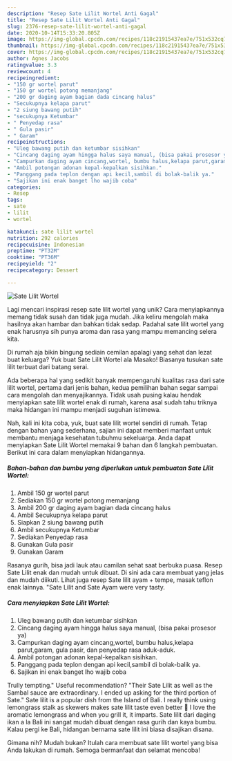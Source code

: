 ```yaml
---
description: "Resep Sate Lilit Wortel Anti Gagal"
title: "Resep Sate Lilit Wortel Anti Gagal"
slug: 2376-resep-sate-lilit-wortel-anti-gagal
date: 2020-10-14T15:33:20.805Z
image: https://img-global.cpcdn.com/recipes/118c21915437ea7e/751x532cq70/sate-lilit-wortel-foto-resep-utama.jpg
thumbnail: https://img-global.cpcdn.com/recipes/118c21915437ea7e/751x532cq70/sate-lilit-wortel-foto-resep-utama.jpg
cover: https://img-global.cpcdn.com/recipes/118c21915437ea7e/751x532cq70/sate-lilit-wortel-foto-resep-utama.jpg
author: Agnes Jacobs
ratingvalue: 3.3
reviewcount: 4
recipeingredient:
- "150 gr wortel parut"
- "150 gr wortel potong memanjang"
- "200 gr daging ayam bagian dada cincang halus"
- "Secukupnya kelapa parut"
- "2 siung bawang putih"
- "secukupnya Ketumbar"
- " Penyedap rasa"
- " Gula pasir"
- " Garam"
recipeinstructions:
- "Uleg bawang putih dan ketumbar sisihkan"
- "Cincang daging ayam hingga halus saya manual, (bisa pakai prosesor ya)"
- "Campurkan daging ayam cincang,wortel, bumbu halus,kelapa parut,garam, gula pasir, dan penyedap rasa aduk-aduk."
- "Ambil potongan adonan kepal-kepalkan sisihkan."
- "Panggang pada teplon dengan api kecil,sambil di bolak-balik ya."
- "Sajikan ini enak banget lho wajib coba"
categories:
- Resep
tags:
- sate
- lilit
- wortel

katakunci: sate lilit wortel 
nutrition: 292 calories
recipecuisine: Indonesian
preptime: "PT32M"
cooktime: "PT36M"
recipeyield: "2"
recipecategory: Dessert

---
```



![Sate Lilit Wortel](https://img-global.cpcdn.com/recipes/118c21915437ea7e/751x532cq70/sate-lilit-wortel-foto-resep-utama.jpg)

Lagi mencari inspirasi resep sate lilit wortel yang unik? Cara menyiapkannya memang tidak susah dan tidak juga mudah. Jika keliru mengolah maka hasilnya akan hambar dan bahkan tidak sedap. Padahal sate lilit wortel yang enak harusnya sih punya aroma dan rasa yang mampu memancing selera kita.

Di rumah aja bikin bingung sediain cemilan apalagi yang sehat dan lezat buat keluarga? Yuk buat Sate Lilit Wortel ala Masako! Biasanya tusukan sate lilit terbuat dari batang serai.

Ada beberapa hal yang sedikit banyak mempengaruhi kualitas rasa dari sate lilit wortel, pertama dari jenis bahan, kedua pemilihan bahan segar sampai cara mengolah dan menyajikannya. Tidak usah pusing kalau hendak menyiapkan sate lilit wortel enak di rumah, karena asal sudah tahu triknya maka hidangan ini mampu menjadi suguhan istimewa.


Nah, kali ini kita coba, yuk, buat sate lilit wortel sendiri di rumah. Tetap dengan bahan yang sederhana, sajian ini dapat memberi manfaat untuk membantu menjaga kesehatan tubuhmu sekeluarga. Anda dapat menyiapkan Sate Lilit Wortel memakai 9 bahan dan 6 langkah pembuatan. Berikut ini cara dalam menyiapkan hidangannya.

<!--inarticleads1-->

##### Bahan-bahan dan bumbu yang diperlukan untuk pembuatan Sate Lilit Wortel:

1. Ambil 150 gr wortel parut
1. Sediakan 150 gr wortel potong memanjang
1. Ambil 200 gr daging ayam bagian dada cincang halus
1. Ambil Secukupnya kelapa parut
1. Siapkan 2 siung bawang putih
1. Ambil secukupnya Ketumbar
1. Sediakan  Penyedap rasa
1. Gunakan  Gula pasir
1. Gunakan  Garam


Rasanya gurih, bisa jadi lauk atau camilan sehat saat berbuka puasa. Resep Sate Lilit enak dan mudah untuk dibuat. Di sini ada cara membuat yang jelas dan mudah diikuti. Lihat juga resep Sate lilit ayam + tempe, masak teflon enak lainnya. &#34;Sate Lilit and Sate Ayam were very tasty. 

<!--inarticleads2-->

##### Cara menyiapkan Sate Lilit Wortel:

1. Uleg bawang putih dan ketumbar sisihkan
1. Cincang daging ayam hingga halus saya manual, (bisa pakai prosesor ya)
1. Campurkan daging ayam cincang,wortel, bumbu halus,kelapa parut,garam, gula pasir, dan penyedap rasa aduk-aduk.
1. Ambil potongan adonan kepal-kepalkan sisihkan.
1. Panggang pada teplon dengan api kecil,sambil di bolak-balik ya.
1. Sajikan ini enak banget lho wajib coba


Trully tempting.&#34; Useful recommendation? &#34;Their Sate Lilit as well as the Sambal sauce are extraordinary. I ended up asking for the third portion of Sate.&#34; Sate lilit is a popular dish from the Island of Bali. I really think using lemongrass stalk as skewers makes sate lilit taste even better 🙂 I love the aromatic lemongrass and when you grill it, it imparts. Sate lilit dari daging ikan a la Bali ini sangat mudah dibuat dengan rasa gurih dan kaya bumbu. Kalau pergi ke Bali, hidangan bernama sate lilit ini biasa disajikan disana. 

Gimana nih? Mudah bukan? Itulah cara membuat sate lilit wortel yang bisa Anda lakukan di rumah. Semoga bermanfaat dan selamat mencoba!
